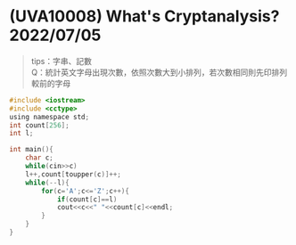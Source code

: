 # (UVA10008) What's Cryptanalysis?   2022/07/05
>tips：字串、記數  
Q：統計英文字母出現次數，依照次數大到小排列，若次數相同則先印排列較前的字母
```c
#include <iostream>
#include <cctype>
using namespace std;
int count[256];
int l;

int main(){
	char c;
	while(cin>>c)
	l++,count[toupper(c)]++;
	while(--l){
		for(c='A';c<='Z';c++){
			if(count[c]==l)
			cout<<c<<" "<<count[c]<<endl;
		}
	}
}
```
